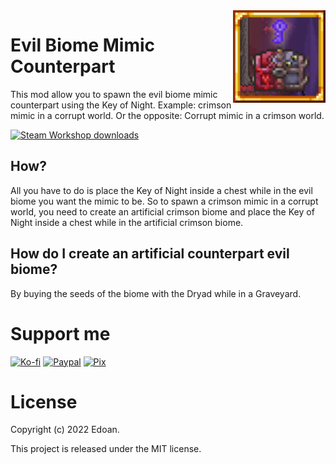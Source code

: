 ﻿<img align="right" width="148px" src="https://github.com/Zennos/EvilBiomeMimicCounterpart/blob/master/icon.png?raw=true">

# Evil Biome Mimic Counterpart
This mod allow you to spawn the evil biome mimic counterpart using the Key of Night.
Example: crimson mimic in a corrupt world. Or the opposite: Corrupt mimic in a crimson world.

<a href="https://steamcommunity.com/sharedfiles/filedetails/?id=2800675107" alt="Steam Workshop">
  <img src="https://img.shields.io/endpoint.svg?url=https%3A%2F%2Fshieldsio-steam-workshop.jross.me%2F2801965972&style=for-the-badge" alt="Steam Workshop downloads">
</a>

## How?
All you have to do is place the Key of Night inside a chest while in the evil biome you want the mimic to be.
So to spawn a crimson mimic in a corrupt world, you need to create an artificial crimson biome and place the Key of Night inside a chest while in the artificial crimson biome.

## How do I create an artificial counterpart evil biome?
By buying the seeds of the biome with the Dryad while in a Graveyard.

# Support me
[![Ko-fi](https://i.imgur.com/4R7kMKs.png)](https://ko-fi.com/edoan)
[![Paypal](https://i.imgur.com/lk4PK9N.png)](https://www.paypal.com/donate/?hosted_button_id=AP5M7UXBWR47C)
[![Pix](https://i.imgur.com/boVAYXr.png)](https://nubank.com.br/pagar/xldsq/rfgW3dODQh)

# License
Copyright (c) 2022 Edoan.

This project is released under the MIT license.
